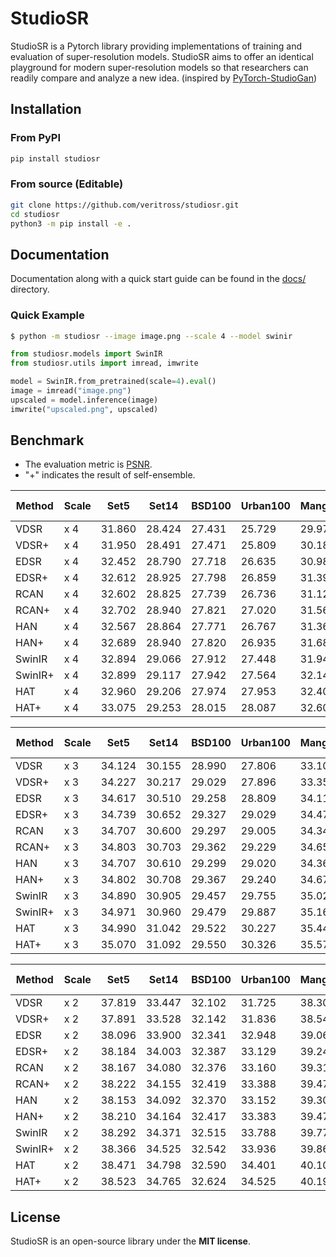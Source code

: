 # StudioSR
StudioSR is a Pytorch library providing implementations of training and evaluation of super-resolution models. StudioSR aims to offer an identical playground for modern super-resolution models so that researchers can readily compare and analyze a new idea. (inspired by [PyTorch-StudioGan](https://github.com/POSTECH-CVLab/PyTorch-StudioGAN))


## Installation

### From PyPI
```bash
pip install studiosr
```

### From source (Editable)
```bash
git clone https://github.com/veritross/studiosr.git
cd studiosr
python3 -m pip install -e .
```


## Documentation
Documentation along with a quick start guide can be found in the [docs/](./docs/) directory.

### Quick Example

```bash
$ python -m studiosr --image image.png --scale 4 --model swinir
```

```python
from studiosr.models import SwinIR
from studiosr.utils import imread, imwrite

model = SwinIR.from_pretrained(scale=4).eval()
image = imread("image.png")
upscaled = model.inference(image)
imwrite("upscaled.png", upscaled)
```


## Benchmark
- The evaluation metric is [PSNR](https://en.wikipedia.org/wiki/Peak_signal-to-noise_ratio).
- "+" indicates the result of self-ensemble.

| Method  | Scale | Set5   | Set14  | BSD100 | Urban100 | Manga109 | Training Dataset |
| ------- | ----- | ------ | ------ | ------ | -------- | -------- | ---------------- |
| VDSR    | x 4   | 31.860 | 28.424 | 27.431 | 25.729   | 29.973   | DF2K             |
| VDSR+   | x 4   | 31.950 | 28.491 | 27.471 | 25.809   | 30.182   | DF2K             |
| EDSR    | x 4   | 32.452 | 28.790 | 27.718 | 26.635   | 30.985   | DIV2K            |
| EDSR+   | x 4   | 32.612 | 28.925 | 27.798 | 26.859   | 31.398   | DIV2K            |
| RCAN    | x 4   | 32.602 | 28.825 | 27.739 | 26.736   | 31.127   | DIV2K            |
| RCAN+   | x 4   | 32.702 | 28.940 | 27.821 | 27.020   | 31.563   | DIV2K            |
| HAN     | x 4   | 32.567 | 28.864 | 27.771 | 26.767   | 31.364   | DIV2K            |
| HAN+    | x 4   | 32.689 | 28.940 | 27.820 | 26.935   | 31.687   | DIV2K            |
| SwinIR  | x 4   | 32.894 | 29.066 | 27.912 | 27.448   | 31.947   | DF2K             |
| SwinIR+ | x 4   | 32.899 | 29.117 | 27.942 | 27.564   | 32.147   | DF2K             |
| HAT     | x 4   | 32.960 | 29.206 | 27.974 | 27.953   | 32.409   | DF2K             |
| HAT+    | x 4   | 33.075 | 29.253 | 28.015 | 28.087   | 32.600   | DF2K             |

| Method  | Scale | Set5   | Set14  | BSD100 | Urban100 | Manga109 | Training Dataset |
| ------- | ----- | ------ | ------ | ------ | -------- | -------- | ---------------- |
| VDSR    | x 3   | 34.124 | 30.155 | 28.990 | 27.806   | 33.109   | DF2K             |
| VDSR+   | x 3   | 34.227 | 30.217 | 29.029 | 27.896   | 33.353   | DF2K             |
| EDSR    | x 3   | 34.617 | 30.510 | 29.258 | 28.809   | 34.116   | DIV2K            |
| EDSR+   | x 3   | 34.739 | 30.652 | 29.327 | 29.029   | 34.470   | DIV2K            |
| RCAN    | x 3   | 34.707 | 30.600 | 29.297 | 29.005   | 34.340   | DIV2K            |
| RCAN+   | x 3   | 34.803 | 30.703 | 29.362 | 29.229   | 34.658   | DIV2K            |
| HAN     | x 3   | 34.707 | 30.610 | 29.299 | 29.020   | 34.368   | DIV2K            |
| HAN+    | x 3   | 34.802 | 30.708 | 29.367 | 29.240   | 34.676   | DIV2K            |
| SwinIR  | x 3   | 34.890 | 30.905 | 29.457 | 29.755   | 35.029   | DF2K             |
| SwinIR+ | x 3   | 34.971 | 30.960 | 29.479 | 29.887   | 35.166   | DF2K             |
| HAT     | x 3   | 34.990 | 31.042 | 29.522 | 30.227   | 35.444   | DF2K             |
| HAT+    | x 3   | 35.070 | 31.092 | 29.550 | 30.326   | 35.571   | DF2K             |

| Method  | Scale | Set5   | Set14  | BSD100 | Urban100 | Manga109 | Training Dataset |
| ------- | ----- | ------ | ------ | ------ | -------- | -------- | ---------------- |
| VDSR    | x 2   | 37.819 | 33.447 | 32.102 | 31.725   | 38.308   | DF2K             |
| VDSR+   | x 2   | 37.891 | 33.528 | 32.142 | 31.836   | 38.544   | DF2K             |
| EDSR    | x 2   | 38.096 | 33.900 | 32.341 | 32.948   | 39.065   | DIV2K            |
| EDSR+   | x 2   | 38.184 | 34.003 | 32.387 | 33.129   | 39.247   | DIV2K            |
| RCAN    | x 2   | 38.167 | 34.080 | 32.376 | 33.160   | 39.310   | DIV2K            |
| RCAN+   | x 2   | 38.222 | 34.155 | 32.419 | 33.388   | 39.474   | DIV2K            |
| HAN     | x 2   | 38.153 | 34.092 | 32.370 | 33.152   | 39.307   | DIV2K            |
| HAN+    | x 2   | 38.210 | 34.164 | 32.417 | 33.383   | 39.479   | DIV2K            |
| SwinIR  | x 2   | 38.292 | 34.371 | 32.515 | 33.788   | 39.773   | DF2K             |
| SwinIR+ | x 2   | 38.366 | 34.525 | 32.542 | 33.936   | 39.861   | DF2K             |
| HAT     | x 2   | 38.471 | 34.798 | 32.590 | 34.401   | 40.102   | DF2K             |
| HAT+    | x 2   | 38.523 | 34.765 | 32.624 | 34.525   | 40.196   | DF2K             |

## License
StudioSR is an open-source library under the **MIT license**. 
